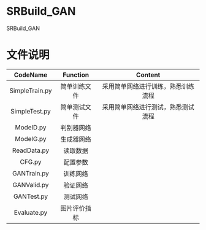 # SRBuild_GAN
SRBuild_GAN

# 文件说明


| CodeName | Function | Content |
|:--:|:--:|:--:|
| SimpleTrain.py | 简单训练文件 | 采用简单网络进行训练，熟悉训练流程 |
| SimpleTest.py | 简单测试文件 | 采用简单网络进行测试，熟悉测试流程 |
| ModelD.py | 判别器网络 |  |
| ModelG.py | 生成器网络 |  |
| ReadData.py | 读取数据 |  |
| CFG.py | 配置参数 |  |
| GANTrain.py | 训练网络 |  |
| GANValid.py | 验证网络 |  |
| GANTest.py | 测试网络 |  |
| Evaluate.py | 图片评价指标 |  |